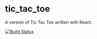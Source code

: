 # tic_tac_toe
A version of Tic Tac Toe written with React.

[![Build Status](https://travis-ci.org/aelawson/tic_tac_toe.svg?branch=master)](https://travis-ci.org/aelawson/tic_tac_toe)
